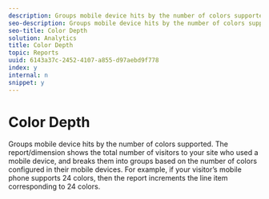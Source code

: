```yaml
---
description: Groups mobile device hits by the number of colors supported. The report/dimension shows the total number of visitors to your site who used a mobile device, and breaks them into groups based on the number of colors configured in their mobile devices. For example, if your visitor’s mobile phone supports 24 colors, then the report increments the line item corresponding to 24 colors.
seo-description: Groups mobile device hits by the number of colors supported. The report/dimension shows the total number of visitors to your site who used a mobile device, and breaks them into groups based on the number of colors configured in their mobile devices. For example, if your visitor’s mobile phone supports 24 colors, then the report increments the line item corresponding to 24 colors.
seo-title: Color Depth
solution: Analytics
title: Color Depth
topic: Reports
uuid: 6143a37c-2452-4107-a855-d97aebd9f778
index: y
internal: n
snippet: y
---
```


# Color Depth

Groups mobile device hits by the number of colors supported. The report/dimension shows the total number of visitors to your site who used a mobile device, and breaks them into groups based on the number of colors configured in their mobile devices. For example, if your visitor’s mobile phone supports 24 colors, then the report increments the line item corresponding to 24 colors.

